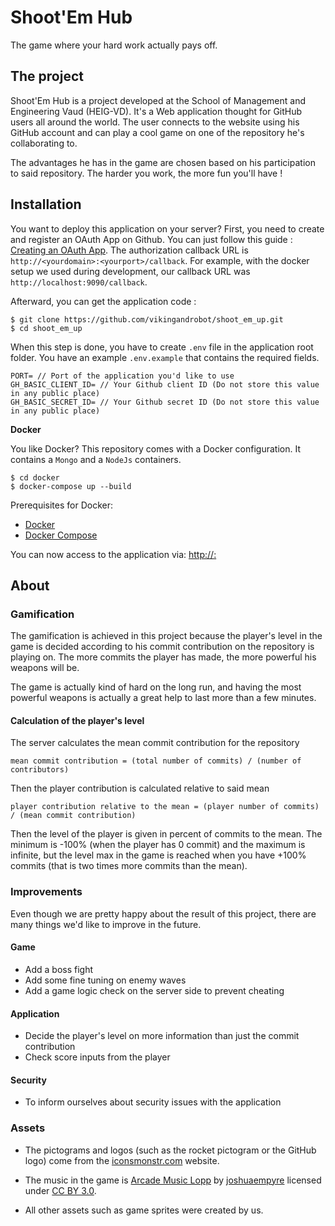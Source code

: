 # Shoot'Em Hub

The game where your hard work actually pays off.

## The project

Shoot'Em Hub is a project developed at the School of Management and Engineering Vaud (HEIG-VD). It's a Web 
application thought for GitHub users all around the world. The user connects to the website using his 
GitHub account and can play a cool game on one of the repository he's collaborating to. 

The advantages he has in the game are chosen based on his participation to said repository. The harder you work, the more fun you'll have ! 

## Installation

You want to deploy this application on your server? First, you need to create and register an OAuth App on Github.
You can just follow this guide : [Creating an OAuth App](https://developer.github.com/apps/building-oauth-apps/creating-an-oauth-app/).
The authorization callback URL is `http://<yourdomain>:<yourport>/callback`. For example, with the docker setup we used during development, our callback URL was `http://localhost:9090/callback`. 

Afterward, you can get the application code : 

```
$ git clone https://github.com/vikingandrobot/shoot_em_up.git
$ cd shoot_em_up
```

When this step is done, you have to create `.env` file in the application root folder. You have an example `.env.example` that contains 
the required fields.

```
PORT= // Port of the application you'd like to use
GH_BASIC_CLIENT_ID= // Your Github client ID (Do not store this value in any public place)
GH_BASIC_SECRET_ID= // Your Github secret ID (Do not store this value in any public place)
```

**Docker**

You like Docker? This repository comes with a Docker configuration. It contains a `Mongo` and a `NodeJs` containers.

```
$ cd docker
$ docker-compose up --build
```

Prerequisites for Docker:
+ [Docker](https://www.docker.com/get-docker)
+ [Docker Compose](https://docs.docker.com/compose/install/)

You can now access to the application via: [http://<yourdomain>:<yourport>](http://<yourdomain>:<yourport>)

## About

### Gamification

The gamification is achieved in this project because the player's level in the game is decided according to his
commit contribution on the repository is playing on. The more commits the player has made, the more powerful his
weapons will be. 

The game is actually kind of hard on the long run, and having the most powerful weapons is actually a great help
to last more than a few minutes. 

#### Calculation of the player's level

The server calculates the mean commit contribution for the repository

```
mean commit contribution = (total number of commits) / (number of contributors)
```

Then the player contribution is calculated relative to said mean

```
player contribution relative to the mean = (player number of commits) / (mean commit contribution)
```

Then the level of the player is given in percent of commits to the mean. The minimum is -100% (when the player has 0 commit)
and the maximum is infinite, but the level max in the game is reached when you have +100% commits (that is two times more commits than the mean).

### Improvements

Even though we are pretty happy about the result of this project, there are many things we'd like to improve in the future. 

#### Game

- Add a boss fight
- Add some fine tuning on enemy waves
- Add a game logic check on the server side to prevent cheating

#### Application

- Decide the player's level on more information than just the commit contribution
- Check score inputs from the player

#### Security

- To inform ourselves about security issues with the application 

### Assets

- The pictograms and logos (such as the rocket pictogram or the GitHub logo) come from the [iconsmonstr.com](https://iconmonstr.com) website. 

- The music in the game is [Arcade Music Lopp](https://freesound.org/people/joshuaempyre/sounds/251461/) 
by [joshuaempyre](https://freesound.org/people/joshuaempyre/) licensed under [CC BY 3.0](https://creativecommons.org/licenses/by/3.0/).

- All other assets such as game sprites were created by us.
